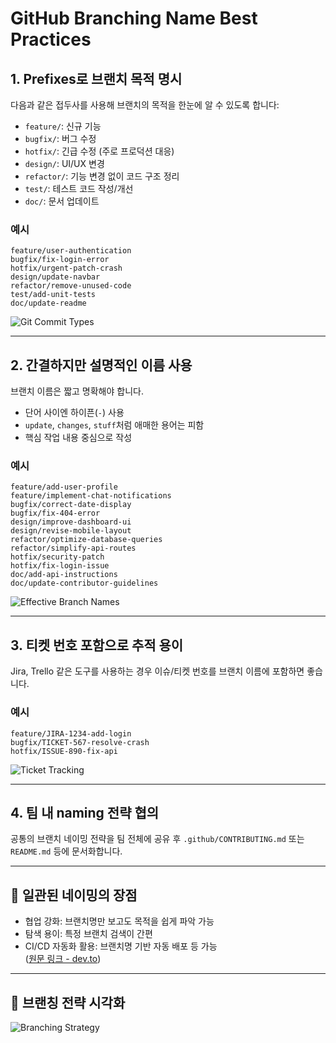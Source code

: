 # GitHub Branching Name Best Practices

## 1. Prefixes로 브랜치 목적 명시
다음과 같은 접두사를 사용해 브랜치의 목적을 한눈에 알 수 있도록 합니다:

- `feature/`: 신규 기능
- `bugfix/`: 버그 수정
- `hotfix/`: 긴급 수정 (주로 프로덕션 대응)
- `design/`: UI/UX 변경
- `refactor/`: 기능 변경 없이 코드 구조 정리
- `test/`: 테스트 코드 작성/개선
- `doc/`: 문서 업데이트

### 예시
```
feature/user-authentication
bugfix/fix-login-error
hotfix/urgent-patch-crash
design/update-navbar
refactor/remove-unused-code
test/add-unit-tests
doc/update-readme
```

![Git Commit Types](./https___dev-to-uploads.s3.amazonaws.com_uploads_articles_68kturf7t2eg7nufsyws.png)

---

## 2. 간결하지만 설명적인 이름 사용
브랜치 이름은 짧고 명확해야 합니다.

- 단어 사이엔 하이픈(`-`) 사용
- `update`, `changes`, `stuff`처럼 애매한 용어는 피함
- 핵심 작업 내용 중심으로 작성

### 예시
```
feature/add-user-profile
feature/implement-chat-notifications
bugfix/correct-date-display
bugfix/fix-404-error
design/improve-dashboard-ui
design/revise-mobile-layout
refactor/optimize-database-queries
refactor/simplify-api-routes
hotfix/security-patch
hotfix/fix-login-issue
doc/add-api-instructions
doc/update-contributor-guidelines
```

![Effective Branch Names](./https___dev-to-uploads.s3.amazonaws.com_uploads_articles_8bzblesluvtrl0y7aefh.png)

---

## 3. 티켓 번호 포함으로 추적 용이
Jira, Trello 같은 도구를 사용하는 경우 이슈/티켓 번호를 브랜치 이름에 포함하면 좋습니다.

### 예시
```
feature/JIRA-1234-add-login
bugfix/TICKET-567-resolve-crash
hotfix/ISSUE-890-fix-api
```

![Ticket Tracking](./https___dev-to-uploads.s3.amazonaws.com_uploads_articles_6imiq5shnrn5lm9rba1p.png)

---

## 4. 팀 내 naming 전략 협의
공통의 브랜치 네이밍 전략을 팀 전체에 공유 후 `.github/CONTRIBUTING.md` 또는 `README.md` 등에 문서화합니다.

---

## 🌟 일관된 네이밍의 장점
- 협업 강화: 브랜치명만 보고도 목적을 쉽게 파악 가능  
- 탐색 용이: 특정 브랜치 검색이 간편  
- CI/CD 자동화 활용: 브랜치명 기반 자동 배포 등 가능  
([원문 링크 - dev.to](https://dev.to/jps27cse/github-branching-name-best-practices-49ei?utm_source=chatgpt.com))

---

## 📘 브랜칭 전략 시각화

![Branching Strategy](./https___dev-to-uploads.s3.amazonaws.com_uploads_articles_keeyuo9xptnc2rh24sss.png)